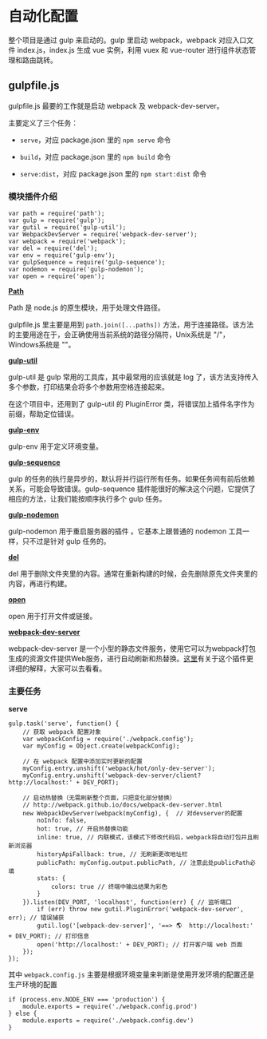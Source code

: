 # 自动化配置

整个项目是通过 gulp 来启动的。gulp 里启动 webpack，webpack 对应入口文件 index.js，index.js 生成 vue 实例，利用 vuex 和 vue-router 进行组件状态管理和路由跳转。

## gulpfile.js

gulpfile.js 最要的工作就是启动 webpack 及 webpack-dev-server。

主要定义了三个任务：

* `serve`，对应 package.json 里的 `npm serve` 命令

* `build`，对应 package.json 里的 `npm build` 命令

* `serve:dist`，对应 package.json 里的 `npm start:dist` 命令


### 模块插件介绍

```
var path = require('path');
var gulp = require('gulp');
var gutil = require('gulp-util');
var WebpackDevServer = require('webpack-dev-server');
var webpack = require('webpack');
var del = require('del');
var env = require('gulp-env');
var gulpSequence = require('gulp-sequence');
var nodemon = require('gulp-nodemon');
var open = require('open');
```

[**Path**](https://nodejs.org/dist/latest-v6.x/docs/api/path.html)

Path 是 node.js 的原生模块，用于处理文件路径。

gulpfile.js 里主要是用到 `path.join([...paths])` 方法，用于连接路径。该方法的主要用途在于，会正确使用当前系统的路径分隔符，Unix系统是 "\/"，Windows系统是 "\"。

[**gulp-util**](https://www.npmjs.com/package/gulp-util)

gulp-util 是 gulp 常用的工具库，其中最常用的应该就是 log 了，该方法支持传入多个参数，打印结果会将多个参数用空格连接起来。

在这个项目中，还用到了 gulp-util 的 PluginError 类，将错误加上插件名字作为前缀，帮助定位错误。

**[gulp-env](https://www.npmjs.com/package/gulp-env)**

gulp-env 用于定义环境变量。

**[gulp-sequence](https://www.npmjs.com/package/gulp-sequence)**

gulp 的任务的执行是异步的，默认将并行运行所有任务。如果任务间有前后依赖关系，可能会导致错误。gulp-sequence 插件能很好的解决这个问题，它提供了相应的方法，让我们能按顺序执行多个 gulp 任务。

**[gulp-nodemon](https://www.npmjs.com/package/gulp-nodemon)**

gulp-nodemon 用于重启服务器的插件 。它基本上跟普通的 nodemon 工具一样，只不过是针对 gulp 任务的。

[**del**](https://www.npmjs.com/package/del)

del 用于删除文件夹里的内容。通常在重新构建的时候，会先删除原先文件夹里的内容，再进行构建。

[**open**](https://www.npmjs.com/package/open)

open 用于打开文件或链接。

**[webpack-dev-server](https://www.npmjs.com/package/webpack-dev-server)**

webpack-dev-server 是一个小型的静态文件服务，使用它可以为webpack打包生成的资源文件提供Web服务，进行自动刷新和热替换。[这里](http://www.jianshu.com/p/941bfaf13be1)有关于这个插件更详细的解释，大家可以去看看。

### 主要任务

**serve**

```
gulp.task('serve', function() {
    // 获取 webpack 配置对象
    var webpackConfig = require('./webpack.config'); 
    var myConfig = Object.create(webpackConfig);

    // 在 webpack 配置中添加实时更新的配置
    myConfig.entry.unshift('webpack/hot/only-dev-server');
    myConfig.entry.unshift('webpack-dev-server/client?http://localhost:' + DEV_PORT);

    // 启动热替换（无需刷新整个页面，只把变化部分替换）
    // http://webpack.github.io/docs/webpack-dev-server.html
    new WebpackDevServer(webpack(myConfig), {  // 对devserver的配置
        noInfo: false, 
        hot: true, // 开启热替换功能
        inline: true, // 内联模式，该模式下修改代码后，webpack将自动打包并且刷新浏览器
        historyApiFallback: true, // 无刷新更改地址栏
        publicPath: myConfig.output.publicPath, // 注意此处publicPath必填
        stats: {
            colors: true // 终端中输出结果为彩色
        }
    }).listen(DEV_PORT, 'localhost', function(err) { // 监听端口
        if (err) throw new gutil.PluginError('webpack-dev-server', err); // 错误捕获
        gutil.log('[webpack-dev-server]', '==> 🌎  http://localhost:' + DEV_PORT); // 打印信息
        open('http://localhost:' + DEV_PORT); // 打开客户端 web 页面
    });
});
```

其中 `webpack.config.js` 主要是根据环境变量来判断是使用开发环境的配置还是生产环境的配置

```
if (process.env.NODE_ENV === 'production') {
    module.exports = require('./webpack.config.prod')
} else {
    module.exports = require('./webpack.config.dev')
}
```



